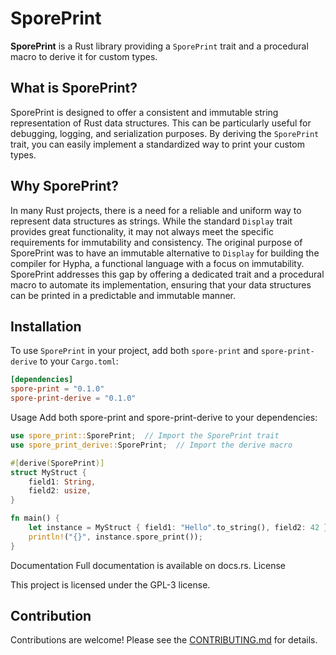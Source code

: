 # SporePrint

**SporePrint** is a Rust library providing a `SporePrint` trait and a procedural macro to derive it for custom types.

## What is SporePrint?

SporePrint is designed to offer a consistent and immutable string representation of Rust data structures. This can be
particularly useful for debugging, logging, and serialization purposes. By deriving the `SporePrint` trait, you can
easily implement a standardized way to print your custom types.

## Why SporePrint?

In many Rust projects, there is a need for a reliable and uniform way to represent data structures as strings. While the
standard `Display` trait provides great functionality, it may not always meet the specific requirements for
immutability and consistency. The original purpose of SporePrint was to have an immutable alternative to `Display` for
building the compiler for Hypha, a functional language with a focus on immutability. SporePrint addresses this gap by
offering a dedicated trait and a procedural macro to automate its implementation, ensuring that your data structures can
be printed in a predictable and immutable manner.

## Installation

To use `SporePrint` in your project, add both `spore-print` and `spore-print-derive` to your `Cargo.toml`:

```toml
[dependencies]
spore-print = "0.1.0"
spore-print-derive = "0.1.0"

```

Usage
Add both spore-print and spore-print-derive to your dependencies:

```rust
use spore_print::SporePrint;  // Import the SporePrint trait
use spore_print_derive::SporePrint;  // Import the derive macro

#[derive(SporePrint)]
struct MyStruct {
    field1: String,
    field2: usize,
}

fn main() {
    let instance = MyStruct { field1: "Hello".to_string(), field2: 42 };
    println!("{}", instance.spore_print());
}

```

Documentation
Full documentation is available on docs.rs.
License

This project is licensed under the GPL-3 license.

## Contribution

Contributions are welcome! Please see the [CONTRIBUTING.md](CONTRIBUTING.md) for details.

